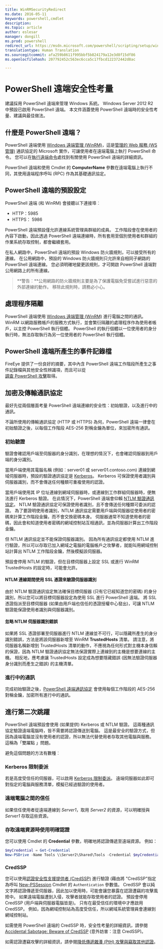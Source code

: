 ```yaml
---
title: WinRMSecurityRedirect
ms.date: 2016-05-11
keywords: powershell,cmdlet
description: 
ms.topic: article
author: eslesar
manager: dongill
ms.prod: powershell
redirect_url: https://msdn.microsoft.com/powershell/scripting/setup/winrmsecurity
translationtype: Human Translation
ms.sourcegitcommit: afa259b8611f995bbf5b824179a12e3d8f15df86
ms.openlocfilehash: 207792452c563ec6cca5c17fbcd122372442d8ac

---
```


# PowerShell 遠端安全性考量

建議採用 PowerShell 遠端來管理 Windows 系統。 Windows Server 2012 R2 中預設已啟用 PowerShell 遠端。 本文件涵蓋使用 PowerShell 遠端時的安全性考量、建議與最佳做法。

## 什麼是 PowerShell 遠端？

PowerShell 遠端使用 [Windows 遠端管理 (WinRM)](https://msdn.microsoft.com/en-us/library/windows/desktop/aa384426.aspx)，這是[管理的 Web 服務 (WS 管理)](http://www.dmtf.org/sites/default/files/standards/documents/DSP0226_1.2.0.pdf) 通訊協定的 Microsoft 實作，可讓使用者在遠端電腦上執行 PowerShell 命令。 您可以在[執行遠端命令](https://technet.microsoft.com/en-us/library/dd819505.aspx)處找到有關使用 PowerShell 遠端的詳細資訊。

PowerShell 遠端和使用 Cmdlet 的 **ComputerName** 參數在遠端電腦上執行不同，其使用遠端程序呼叫 (RPC) 作為其基礎通訊協定。

##  PowerShell 遠端的預設設定

PowerShell 遠端 (和 WinRM) 會接聽以下連接埠︰

- HTTP：5985
- HTTPS： 5986

PowerShell 遠端預設僅允許連線系統管理員群組的成員。 工作階段會在使用者的內容下啟動，因此透過 PowerShell 遠端連線時，所有套用至個別使用者和群組的作業系統存取控制，都會繼續套用。

在私人網路中，PowerShell 遠端的預設 Windows 防火牆規則，可以接受所有的連線。 在公用網路中，預設的 Windows 防火牆規則只允許來自相同子網路的 PowerShell 遠端連線。 您必須明確地變更該規則，才可開啟 PowerShell 遠端對公用網路上的所有連線。

>**警告︰**公用網路的防火牆規則主要是為了保護電腦免受嘗試進行惡意的外部連線的動作。 移除此規則時，請務必小心。

## 處理程序隔離

PowerShell 遠端使用 [Windows 遠端管理 (WinRM)](https://msdn.microsoft.com/en-us/library/windows/desktop/aa384426) 進行電腦之間的通訊。 WinRM 以網路服務帳戶的服務方式執行，並會繁衍隔離的處理程序作為使用者帳戶，以主控 PowerShell 執行個體。 PowerShell 的執行個體以一位使用者的身分執行時，無法存取執行為另一位使用者的 PowerShell 執行個體。

## PowerShell 遠端所產生的事件記錄檔

FireEye 提供了一份良好的摘要，其中內含 PowerShell 遠端工作階段所產生之事件記錄檔與其他安全性辨識項，而且可以從  
[調查 PowerShell 攻擊](https://www.fireeye.com/content/dam/fireeye-www/global/en/solutions/pdfs/wp-lazanciyan-investigating-powershell-attacks.pdf)取得。

## 加密及傳輸通訊協定

最好先從兩個層面考量 PowerShell 遠端連線的安全性：初始驗證，以及進行中的通訊。 

不論所使用的傳輸通訊協定 (HTTP 或 HTTPS) 為何，PowerShell 遠端一律會在初始驗證之後，以每個工作階段 AES-256 對稱金鑰為單位，來加密所有通訊。
    
### 初始驗證

驗證會確認用戶端至伺服器的身分識別，在理想的情況下，也會確認伺服器到用戶端的身分識別。
    
當用戶端使用其電腦名稱 (例如︰server01 或 server01.contoso.com) 連線到網域伺服器時，預設的驗證通訊協定是 [Kerberos](https://msdn.microsoft.com/en-us/library/windows/desktop/aa378747.aspx)。
Kerberos 可保證使用者識別與伺服器識別，而不會傳送任何種類可重複使用的認證。

當用戶端使用其 IP 位址連線到網域伺服器時，或連線到工作群組伺服器時，便無法進行 Kerberos 驗證。 在此情況下，PowerShell 遠端會仰賴 [NTLM 驗證通訊協定](https://msdn.microsoft.com/en-us/library/windows/desktop/aa378749.aspx)。 NTLM 驗證通訊協定可保證使用者識別，且不會傳送任何種類可委派的認證。 為了要證明使用者識別，NTLM 通訊協定需要用戶端與伺服器從使用者的密碼來計算工作階段金鑰，而不會交換密碼本身。 伺服器通常不知道使用者的密碼，因此會和知道使用者密碼的網域控制站互相通訊，並為伺服器計算出工作階段金鑰。 
      
但 NTLM 通訊協定並不能保證伺服器識別。 因為所有通訊協定都使用 NTLM 進行驗證，所以可以存取已加入網域之電腦的電腦帳戶之攻擊者，就能叫用網域控制站計算出 NTLM 工作階段金鑰，然後模擬該伺服器。

預設會停用 NTLM 的驗證，但在目標伺服器上設定 SSL 或進行 WinRM TrustedHosts 的設定時，可能會允許。
    
#### NTLM 連線期間使用 SSL 憑證來驗證伺服器識別

由於 NTLM 驗證通訊協定無法確保目標伺服器 (只有它已經知道您的密碼) 的身分識別，所以您可以將目標伺服器設定為使用 SSL 進行 PowerShell 遠端。 將 SSL 憑證指派至目標伺服器 (如果由用戶端也信任的憑證授權中心發出)，可讓 NTLM 驗證能保證使用者識別與伺服器識別。
    
#### 忽略 NTLM 伺服器識別錯誤
      
如果將 SSL 憑證部署至伺服器進行 NTLM 連線並不可行，可以隱藏所產生的身分識別錯誤，方法是將該伺服器新增至 WinRM **TrustedHosts** 清單。 請注意，將伺服器名稱新增到 TrustedHosts 清單的動作，不應視為任何形式對主機本身信賴的保證，因為 NTLM 驗證通訊協定無法保證實際上連線到的主機是想要連線的主機。
相反地，應考慮讓 TrustedHosts 設定成為想要隱藏錯誤 (因無法驗證伺服器身分識別而產生之錯誤) 的主機清單。
    
    
### 進行中的通訊

完成初始驗證之後，[PowerShell 遠端通訊協定](https://msdn.microsoft.com/en-us/library/dd357801.aspx) 會使用每個工作階段的 AES-256 對稱金鑰，加密所有進行中的通訊。  


## 進行第二次跳躍

PowerShell 遠端預設會使用 (如果提供) Kerberos 或 NTLM 驗證。 這兩種通訊協定驗證遠端電腦時，皆不需要將認證傳送到電腦。
這是最安全的驗證方式，但因為遠端電腦並沒有使用者的認證，所以無法代替使用者存取其他電腦與服務。 這稱為「雙躍點 」問題。

避免這個問題的方法有數種︰

### Kerberos 限制委派

若是高度受信任的伺服器，可以啟用 [Kerberos 限制委派](https://technet.microsoft.com/en-us/library/cc995228.aspx)。 遠端伺服器如此即可對指定的電腦與服務清單，模擬已經過驗證的使用者。

### 遠端電腦之間的信任

如果信任使用者從遠端連線到 *Server1*，取用 *Server2* 的資源，可以明確授與 *Server1* 存取這些資源。

### 存取遠端資源時使用明確認證

您可以使用 Cmdlet 的 **Credential** 參數，明確地將認證傳遞至遠端資源。 例如：

```powershell
$myCredential = Get-Credential
New-PSDrive -Name Tools \\Server2\Shared\Tools -Credential $myCredential 
```

### CredSSP

您可以使用[認證安全性支援提供者 (CredSSP)](https://msdn.microsoft.com/en-us/library/windows/desktop/bb931352.aspx) 進行驗證 (藉由將 "CredSSP"指定為呼叫 [New-PSSession](https://technet.microsoft.com/en-us/library/hh849717.aspx) Cmdlet 的 `Authentication` 參數值。 CredSSP 會以純文字將認證傳遞至伺服器，因此加以使用時，可能會讓您暴露在認證遭竊的攻擊風險中。 如果遠端電腦遭到入侵，攻擊者就能存取使用者的認證。 預設會停用 CredSSP (用戶端與伺服器電腦皆是)。 只有在最受信任的環境中才應啟用 CredSSP。 例如，因為網域控制站為高度受信任，所以網域系統管理員會連線到網域控制站。

如需使用 PowerShell 遠端的 CredSSP 時，安全性考量的詳細資訊，請參閱 [Accidental Sabotage: Beware of CredSSP](http://www.powershellmagazine.com/2014/03/06/accidental-sabotage-beware-of-credssp) (意外妨害：注意 CredSSP)。

如需認證遭竊攻擊的詳細資訊，請參閱[降低傳遞雜湊 (PtH) 攻擊與竊取其他認證](https://www.microsoft.com/en-us/download/details.aspx?id=36036)。











<!--HONumber=Aug16_HO3-->


